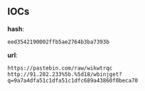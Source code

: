 
## IOCs

__hash__:

```text
eed3542190002ffb5ae2764b3ba7393b
```
__url__:

```text
https://pastebin.com/raw/wikwtrqc
http://91.202.233%5b.%5d18/wbinjget?q=9a7a4dfa51c1dfa51c1dfc689a43860f0beca70
```